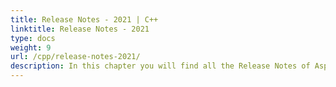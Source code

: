 ```yaml
---
title: Release Notes - 2021 | C++
linktitle: Release Notes - 2021
type: docs
weight: 9
url: /cpp/release-notes-2021/
description: In this chapter you will find all the Release Notes of Aspose.Page API solution for C++ made in 2021 divided by versions.
---
```



